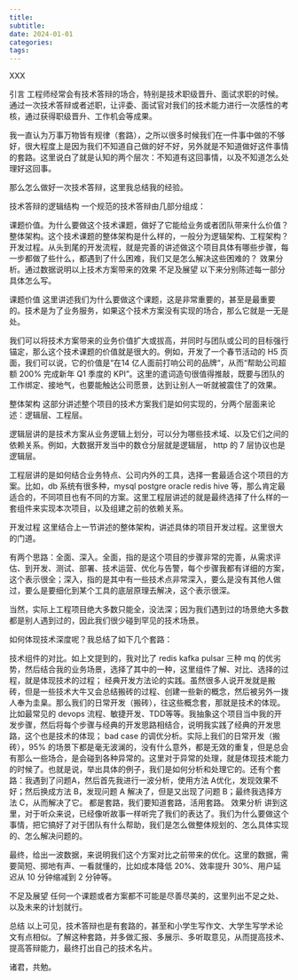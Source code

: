 ```yaml
---
title: 
subtitle: 
date: 2024-01-01
categories: 
tags: 
---
```


XXX

引言
工程师经常会有技术答辩的场合，特别是技术职级晋升、面试求职的时候。通过一次技术答辩或者述职，让评委、面试官对我们的技术能力进行一次感性的考核，通过获得职级晋升、工作机会等成果。

我一直认为万事万物皆有规律（套路），之所以很多时候我们在一件事中做的不够好，很大程度上是因为我们不知道自己做的好不好，另外就是不知道做好这件事情的套路。这里说白了就是认知的两个层次：不知道有这回事情，以及不知道怎么处理好这回事。

那么怎么做好一次技术答辩，这里我总结我的经验。

技术答辩的逻辑结构
一个规范的技术答辩由几部分组成：

课题价值。为什么要做这个技术课题，做好了它能给业务或者团队带来什么价值？
整体架构。这个技术课题的整体架构是什么样的，一般分为逻辑架构、工程架构？
开发过程。从头到尾的开发流程，就是完善的讲述做这个项目具体有哪些步骤，每一步都做了些什么，都遇到了什么困难，我们又是怎么解决这些困难的？
效果分析。通过数据说明以上技术方案带来的效果
不足及展望
以下来分别陈述每一部分具体怎么写。

课题价值
这里讲述我们为什么要做这个课题，这是非常重要的，甚至是最重要的。技术是为了业务服务，如果这个技术方案没有实现的场合，那么它就是一无是处。

我们可以将技术方案带来的业务价值扩大或拔高，并同时与团队或公司的目标强行锚定，那么这个技术课题的价值就是很大的。例如，开发了一个春节活动的 H5 页面，我们可以说，它的价值是“在14 亿人面前打响公司的品牌“，从而“帮助公司超额 200% 完成新年 Q1 季度的 KPI”。这里的遣词造句很值得推敲，既要与团队的工作绑定、接地气，也要能触达公司愿景，达到让别人一听就被震住了的效果。

整体架构
这部分讲述整个项目的技术方案我们是如何实现的，分两个层面来论述：逻辑层、工程层。

逻辑层讲的是技术方案从业务逻辑上划分，可以分为哪些技术域、以及它们之间的依赖关系。例如，大数据开发当中的数仓分层就是逻辑层， http 的 7 层协议也是逻辑层。

工程层讲的是如何结合业务特点、公司内外的工具，选择一套最适合这个项目的方案。比如，db 系统有很多种，mysql postgre oracle redis hive 等，那么肯定最适合的，不同项目也有不同的方案。这里工程层讲述的就是最终选择了什么样的一套组件来实现本次项目，以及组建之前的依赖关系。

开发过程
这里结合上一节讲述的整体架构，讲述具体的项目开发过程。这里很大的门道。

有两个思路：全面、深入。全面，指的是这个项目的步骤非常的完善，从需求评估、到开发、测试、部署、技术运营、优化与告警，每个步骤我都有详细的方案，这个表示很全；深入，指的是其中有一些技术点非常深入，要么是没有其他人做过，要么是要细化到某个工具的底层原理去解决，这个表示很深。

当然，实际上工程项目绝大多数只能全，没法深；因为我们遇到过的场景绝大多数都是别人遇到过的，因此我们很少碰到罕见的技术场景。

如何体现技术深度呢？我总结了如下几个套路：

技术组件的对比。如上文提到的，我对比了 redis kafka pulsar 三种 mq 的优劣势，然后结合我的业务场景，选择了其中的一种，这里组件了解、对比、选择的过程，就是体现技术的过程；
经典开发方法论的实践。虽然很多人说开发就是搬砖，但是一些技术大牛又会总结搬砖的过程、创建一些新的概念，然后被另外一拨人奉为圭臬。那么我们的日常开发（搬砖），往这些概念套，那就是技术的体现。比如最常见的 devops 流程、敏捷开发、TDD等等。我抽象这个项目当中我的开发步骤，然后将每个步骤与经典的开发思路相结合，说明我实践了经典的开发思路，这个也是技术的体现；
bad case 的调优分析。实际上我们的日常开发（搬砖），95% 的场景下都是毫无波澜的，没有什么意外，都是无效的重复，但是总会有那么一些场合，是会碰到各种异常的。这里对于异常的处理，就是体现技术能力的时候了。也就是说，举出具体的例子，我们是如何分析和处理它的。还有个套路：我遇到了问题A，然后首先我进行一波分析，使用方法 A优化，发现效果不好；然后换成方法 B，发现问题 A 解决了，但是又出现了问题 B；最终我选择方法 C，从而解决了它。
都是套路，我们要知道套路，活用套路。
效果分析
讲到这里，对于听众来说，已经像听故事一样听完了我们的表达了。我们为什么要做这个事情，把它搞好了对于团队有什么帮助，我们是怎么做整体规划的、怎么具体实现的、怎么解决问题的。

最终，给出一波数据，来说明我们这个方案对比之前带来的优化。这里的数据，需要简短、掷地有声、一看就懂的，比如成本降低 20%、效率提升 30%、用户延迟从 10 分钟缩减到 2 分钟等。

不足及展望
任何一个课题或者方案都不可能是尽善尽美的，这里列出不足之处、以及未来的计划就行。

总结
以上可见，技术答辩也是有套路的，甚至和小学生写作文、大学生写学术论文有点相似。了解这种套路，并多做汇报、多展示、多听取意见，从而提高技术、提高答辩能力，最终打出自己的技术名片。

诸君，共勉。